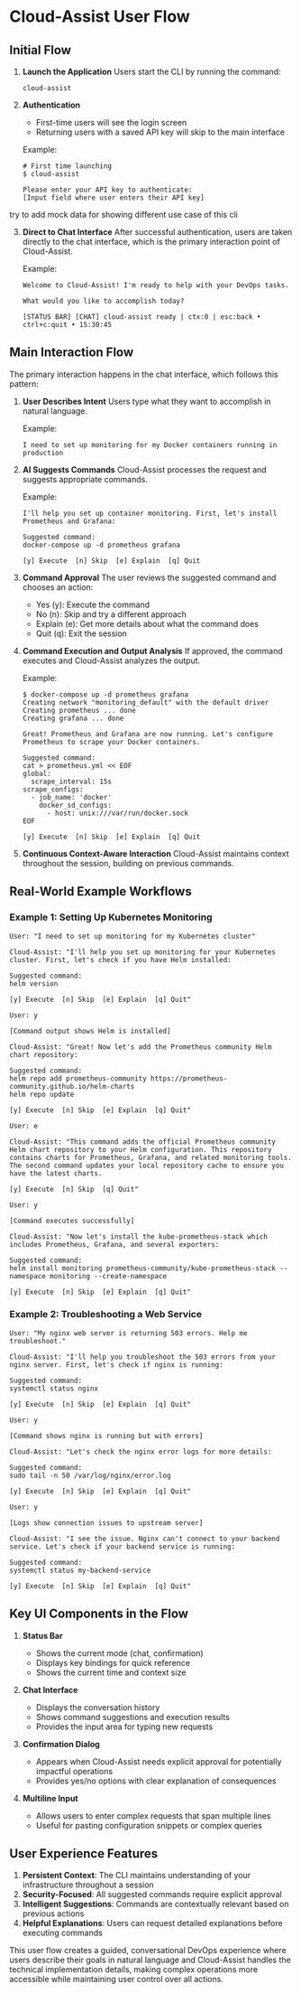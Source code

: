 # Cloud-Assist User Flow

## Initial Flow

1. **Launch the Application**
   Users start the CLI by running the command:
   ```
   cloud-assist
   ```

2. **Authentication**
   - First-time users will see the login screen
   - Returning users with a saved API key will skip to the main interface

   Example:
   ```
   # First time launching
   $ cloud-assist
   
   Please enter your API key to authenticate:
   [Input field where user enters their API key]
   ```

try to add mock data for showing different use case of this cli

3. **Direct to Chat Interface**
   After successful authentication, users are taken directly to the chat interface, which is the primary interaction point of Cloud-Assist.

   Example:
   ```
   Welcome to Cloud-Assist! I'm ready to help with your DevOps tasks.
   
   What would you like to accomplish today?
   
   [STATUS BAR] [CHAT] cloud-assist ready | ctx:0 | esc:back • ctrl+c:quit • 15:30:45
   ```

## Main Interaction Flow

The primary interaction happens in the chat interface, which follows this pattern:

1. **User Describes Intent**
   Users type what they want to accomplish in natural language.

   Example:
   ```
   I need to set up monitoring for my Docker containers running in production
   ```

2. **AI Suggests Commands**
   Cloud-Assist processes the request and suggests appropriate commands.

   Example:
   ```
   I'll help you set up container monitoring. First, let's install Prometheus and Grafana:

   Suggested command:
   docker-compose up -d prometheus grafana
   
   [y] Execute  [n] Skip  [e] Explain  [q] Quit
   ```

3. **Command Approval**
   The user reviews the suggested command and chooses an action:
   - Yes (y): Execute the command
   - No (n): Skip and try a different approach
   - Explain (e): Get more details about what the command does
   - Quit (q): Exit the session

4. **Command Execution and Output Analysis**
   If approved, the command executes and Cloud-Assist analyzes the output.

   Example:
   ```
   $ docker-compose up -d prometheus grafana
   Creating network "monitoring_default" with the default driver
   Creating prometheus ... done
   Creating grafana ... done

   Great! Prometheus and Grafana are now running. Let's configure Prometheus to scrape your Docker containers.

   Suggested command:
   cat > prometheus.yml << EOF
   global:
     scrape_interval: 15s
   scrape_configs:
     - job_name: 'docker'
       docker_sd_configs:
         - host: unix:///var/run/docker.sock
   EOF

   [y] Execute  [n] Skip  [e] Explain  [q] Quit
   ```

5. **Continuous Context-Aware Interaction**
   Cloud-Assist maintains context throughout the session, building on previous commands.

## Real-World Example Workflows

### Example 1: Setting Up Kubernetes Monitoring

```
User: "I need to set up monitoring for my Kubernetes cluster"

Cloud-Assist: "I'll help you set up monitoring for your Kubernetes cluster. First, let's check if you have Helm installed:

Suggested command:
helm version

[y] Execute  [n] Skip  [e] Explain  [q] Quit"

User: y

[Command output shows Helm is installed]

Cloud-Assist: "Great! Now let's add the Prometheus community Helm chart repository:

Suggested command:
helm repo add prometheus-community https://prometheus-community.github.io/helm-charts
helm repo update

[y] Execute  [n] Skip  [e] Explain  [q] Quit"

User: e

Cloud-Assist: "This command adds the official Prometheus community Helm chart repository to your Helm configuration. This repository contains charts for Prometheus, Grafana, and related monitoring tools. The second command updates your local repository cache to ensure you have the latest charts.

[y] Execute  [n] Skip  [q] Quit"

User: y

[Command executes successfully]

Cloud-Assist: "Now let's install the kube-prometheus-stack which includes Prometheus, Grafana, and several exporters:

Suggested command:
helm install monitoring prometheus-community/kube-prometheus-stack --namespace monitoring --create-namespace

[y] Execute  [n] Skip  [e] Explain  [q] Quit"
```

### Example 2: Troubleshooting a Web Service

```
User: "My nginx web server is returning 503 errors. Help me troubleshoot."

Cloud-Assist: "I'll help you troubleshoot the 503 errors from your nginx server. First, let's check if nginx is running:

Suggested command:
systemctl status nginx

[y] Execute  [n] Skip  [e] Explain  [q] Quit"

User: y

[Command shows nginx is running but with errors]

Cloud-Assist: "Let's check the nginx error logs for more details:

Suggested command:
sudo tail -n 50 /var/log/nginx/error.log

[y] Execute  [n] Skip  [e] Explain  [q] Quit"

User: y

[Logs show connection issues to upstream server]

Cloud-Assist: "I see the issue. Nginx can't connect to your backend service. Let's check if your backend service is running:

Suggested command:
systemctl status my-backend-service

[y] Execute  [n] Skip  [e] Explain  [q] Quit"
```

## Key UI Components in the Flow

1. **Status Bar**
   - Shows the current mode (chat, confirmation)
   - Displays key bindings for quick reference
   - Shows the current time and context size

2. **Chat Interface**
   - Displays the conversation history
   - Shows command suggestions and execution results
   - Provides the input area for typing new requests

3. **Confirmation Dialog**
   - Appears when Cloud-Assist needs explicit approval for potentially impactful operations
   - Provides yes/no options with clear explanation of consequences

4. **Multiline Input**
   - Allows users to enter complex requests that span multiple lines
   - Useful for pasting configuration snippets or complex queries

## User Experience Features

1. **Persistent Context**: The CLI maintains understanding of your infrastructure throughout a session
2. **Security-Focused**: All suggested commands require explicit approval
3. **Intelligent Suggestions**: Commands are contextually relevant based on previous actions
4. **Helpful Explanations**: Users can request detailed explanations before executing commands

This user flow creates a guided, conversational DevOps experience where users describe their goals in natural language and Cloud-Assist handles the technical implementation details, making complex operations more accessible while maintaining user control over all actions.